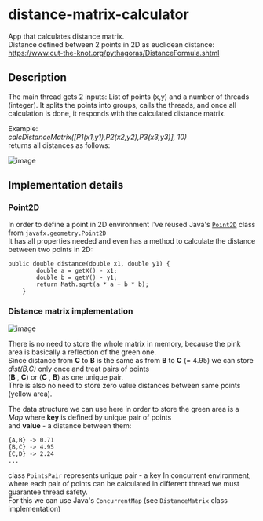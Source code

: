 # distance-matrix-calculator
 App that calculates distance matrix. <br />
 Distance defined between 2 points in 2D as euclidean distance: <br /> 
 https://www.cut-the-knot.org/pythagoras/DistanceFormula.shtml 

## Description
The main thread gets 2 inputs: List of points (x,y) and a number of threads (integer).
It splits the points into groups, calls the threads, and once all calculation is done, it responds with the calculated distance matrix.

Example: <br />
*calcDistanceMatrix([P1(x1,y1),P2(x2,y2),P3(x3,y3)], 10)*  <br />
returns all distances as follows:

![image](https://user-images.githubusercontent.com/33380175/69906544-83e0e980-13cd-11ea-9042-7df78a32e074.png)


## Implementation details

### Point2D
In order to define a point in 2D environment I've reused Java's [`Point2D`](https://docs.oracle.com/javase/8/javafx/api/javafx/geometry/Point2D.html) class from `javafx.geometry.Point2D` <br />
It has all properties needed and even has a method to calculate the distance between two points in 2D:

```
public double distance(double x1, double y1) {
        double a = getX() - x1;
        double b = getY() - y1;
        return Math.sqrt(a * a + b * b);
    }
```

### Distance matrix implementation

![image](https://user-images.githubusercontent.com/33380175/69906656-7af11780-13cf-11ea-8ce9-cf0dacaf0896.png)

There is no need to store the whole matrix in memory, because the pink area is basically a reflection of the green one. <br />
Since distance from __C__ to __B__ is the same as from __B__ to __C__ (= 4.95) we can store *dist(B,C)* only once and treat pairs of points <br />
(__B__ , __C__) or (__C__ , __B__) as one unique pair. <br />
Thre is also no need to store zero value distances between same points (yellow area). <br />

The data structure we can use here in order to store the green area is a *Map* where __key__ is defined by unique pair of points <br />
and __value__ - a distance between them:

```
{A,B} -> 0.71
{B,C} -> 4.95
{C,D} -> 2.24
...
```
class `PointsPair` represents unique pair - a key
In concurrent environment, where each pair of points can be calculated in different thread we must guarantee thread safety. <br />
For this we can use Java's `ConcurrentMap` (see `DistanceMatrix` class implementation)
